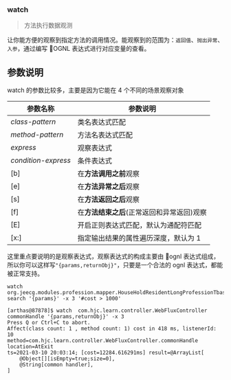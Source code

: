 ### watch

> 方法执行数据观测

让你能方便的观察到指定方法的调用情况。能观察到的范围为：`返回值`、`抛出异常`、`入参`，通过编写 OGNL 表达式进行对应变量的查看。

## 参数说明

watch 的参数比较多，主要是因为它能在 4 个不同的场景观察对象

| 参数名称            | 参数说明                                   |
| ------------------- | ------------------------------------------ |
| *class-pattern*     | 类名表达式匹配                             |
| *method-pattern*    | 方法名表达式匹配                           |
| *express*           | 观察表达式                                 |
| *condition-express* | 条件表达式                                 |
| [b]                 | 在**方法调用之前**观察                     |
| [e]                 | 在**方法异常之后**观察                     |
| [s]                 | 在**方法返回之后**观察                     |
| [f]                 | 在**方法结束之后**(正常返回和异常返回)观察 |
| [E]                 | 开启正则表达式匹配，默认为通配符匹配       |
| [x:]                | 指定输出结果的属性遍历深度，默认为 1       |

这里重点要说明的是观察表达式，观察表达式的构成主要由 ognl 表达式组成，所以你可以这样写`"{params,returnObj}"`，只要是一个合法的 ognl 表达式，都能被正常支持。

```
watch org.jeecg.modules.profession.mapper.HouseHoldResidentLongProfessionTbaseMapper search '{params}' -x 3 '#cost > 1000'
```

```
[arthas@87878]$ watch  com.hjc.learn.controller.WebFluxController commonHandle '{params,returnObj}' -x 3
Press Q or Ctrl+C to abort.
Affect(class count: 1 , method count: 1) cost in 418 ms, listenerId: 10
method=com.hjc.learn.controller.WebFluxController.commonHandle location=AtExit
ts=2021-03-10 20:03:14; [cost=12284.616291ms] result=@ArrayList[
    @Object[][isEmpty=true;size=0],
    @String[common handler],
]
```

